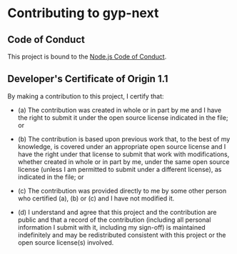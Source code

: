 # Contributing to gyp-next

## Code of Conduct

This project is bound to the
[Node.js Code of Conduct](https://github.com/nodejs/admin/blob/HEAD/CODE_OF_CONDUCT.md).

<a id="developers-certificate-of-origin"></a>

## Developer's Certificate of Origin 1.1

By making a contribution to this project, I certify that:

-   (a) The contribution was created in whole or in part by me and I have the
    right to submit it under the open source license indicated in the file; or

-   (b) The contribution is based upon previous work that, to the best of my
    knowledge, is covered under an appropriate open source license and I have
    the right under that license to submit that work with modifications, whether
    created in whole or in part by me, under the same open source license
    (unless I am permitted to submit under a different license), as indicated in
    the file; or

-   (c) The contribution was provided directly to me by some other person who
    certified (a), (b) or (c) and I have not modified it.

-   (d) I understand and agree that this project and the contribution are public
    and that a record of the contribution (including all personal information I
    submit with it, including my sign-off) is maintained indefinitely and may be
    redistributed consistent with this project or the open source license(s)
    involved.
